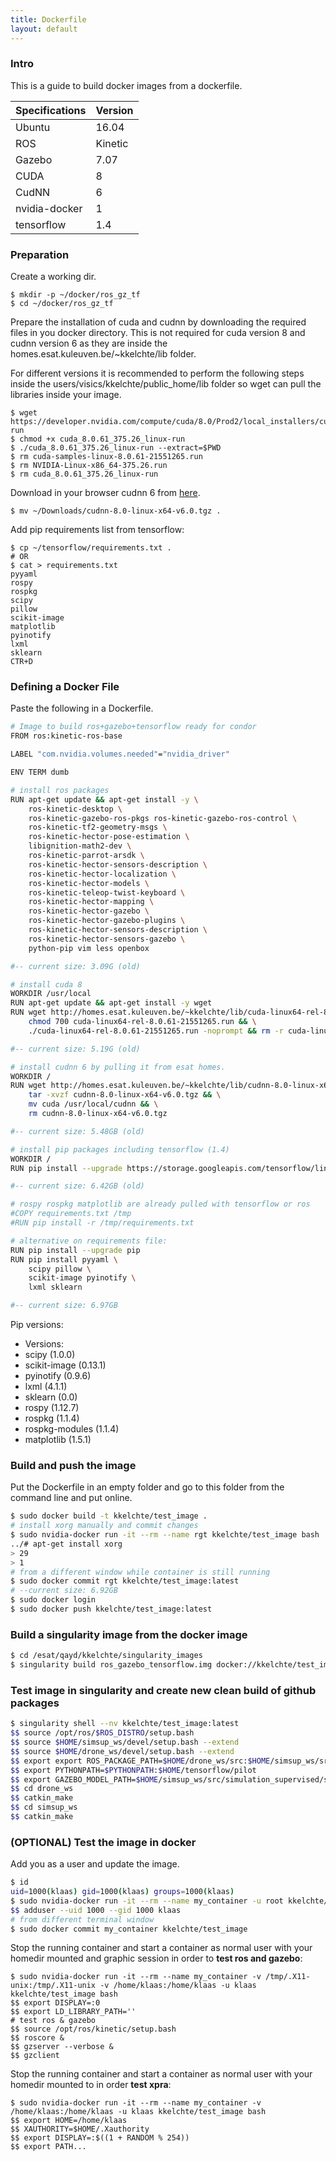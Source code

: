 ```yaml
---
title: Dockerfile
layout: default
---
```

### Intro

This is a guide to build docker images from a dockerfile. 

| Specifications | Version |
| -------------  | ------- |
| Ubuntu         |  16.04  |
| ROS            | Kinetic |
| Gazebo         |   7.07  |
| CUDA           |  8      |
| CudNN          |  6      |
| nvidia-docker  |  1      |
| tensorflow     |  1.4    |

### Preparation

Create a working dir.

```
$ mkdir -p ~/docker/ros_gz_tf
$ cd ~/docker/ros_gz_tf
```

Prepare the installation of cuda and cudnn by downloading the required files in you docker directory. This is not required for cuda version 8 and cudnn version 6 as they are inside the homes.esat.kuleuven.be/~kkelchte/lib folder.

For different versions it is recommended to perform the following steps inside the users/visics/kkelchte/public_home/lib folder so wget can pull the libraries inside your image.


```
$ wget https://developer.nvidia.com/compute/cuda/8.0/Prod2/local_installers/cuda_8.0.61_375.26_linux-run
$ chmod +x cuda_8.0.61_375.26_linux-run
$ ./cuda_8.0.61_375.26_linux-run --extract=$PWD
$ rm cuda-samples-linux-8.0.61-21551265.run
$ rm NVIDIA-Linux-x86_64-375.26.run
$ rm cuda_8.0.61_375.26_linux-run
```

Download in your browser cudnn 6 from [here](https://developer.nvidia.com/compute/machine-learning/cudnn/secure/v6/prod/8.0_20170307/cudnn-8.0-linux-x64-v6.0-tgz).

```
$ mv ~/Downloads/cudnn-8.0-linux-x64-v6.0.tgz .
```

Add pip requirements list from tensorflow:

```
$ cp ~/tensorflow/requirements.txt .
# OR
$ cat > requirements.txt
pyyaml
rospy
rospkg
scipy
pillow
scikit-image
matplotlib
pyinotify
lxml
sklearn
CTR+D
```

### Defining a Docker File

Paste the following in a Dockerfile.

```bash
# Image to build ros+gazebo+tensorflow ready for condor
FROM ros:kinetic-ros-base

LABEL "com.nvidia.volumes.needed"="nvidia_driver"

ENV TERM dumb

# install ros packages
RUN apt-get update && apt-get install -y \
    ros-kinetic-desktop \
    ros-kinetic-gazebo-ros-pkgs ros-kinetic-gazebo-ros-control \
    ros-kinetic-tf2-geometry-msgs \
    ros-kinetic-hector-pose-estimation \
    libignition-math2-dev \
    ros-kinetic-parrot-arsdk \
    ros-kinetic-hector-sensors-description \
    ros-kinetic-hector-localization \
    ros-kinetic-hector-models \
    ros-kinetic-teleop-twist-keyboard \
    ros-kinetic-hector-mapping \
    ros-kinetic-hector-gazebo \
    ros-kinetic-hector-gazebo-plugins \
    ros-kinetic-hector-sensors-description \
    ros-kinetic-hector-sensors-gazebo \
    python-pip vim less openbox

#-- current size: 3.09G (old)

# install cuda 8 
WORKDIR /usr/local
RUN apt-get update && apt-get install -y wget
RUN wget http://homes.esat.kuleuven.be/~kkelchte/lib/cuda-linux64-rel-8.0.61-21551265.run && \
	chmod 700 cuda-linux64-rel-8.0.61-21551265.run && \
	./cuda-linux64-rel-8.0.61-21551265.run -noprompt && rm -r cuda-linux64-*

#-- current size: 5.19G (old)

# install cudnn 6 by pulling it from esat homes.
WORKDIR /
RUN wget http://homes.esat.kuleuven.be/~kkelchte/lib/cudnn-8.0-linux-x64-v6.0.tgz && \
 	tar -xvzf cudnn-8.0-linux-x64-v6.0.tgz && \
	mv cuda /usr/local/cudnn && \
	rm cudnn-8.0-linux-x64-v6.0.tgz

#-- current size: 5.48GB (old)

# install pip packages including tensorflow (1.4)
WORKDIR /
RUN pip install --upgrade https://storage.googleapis.com/tensorflow/linux/gpu/tensorflow_gpu-1.4.0-cp27-none-linux_x86_64.whl

#-- current size: 6.42GB (old)

# rospy rospkg matplotlib are already pulled with tensorflow or ros
#COPY requirements.txt /tmp
#RUN pip install -r /tmp/requirements.txt

# alternative on requirements file:
RUN pip install --upgrade pip
RUN pip install pyyaml \
	scipy pillow \
	scikit-image pyinotify \
    lxml sklearn

#-- current size: 6.97GB
```

Pip versions:
* Versions:
* scipy (1.0.0)
* scikit-image (0.13.1)
* pyinotify (0.9.6)
* lxml (4.1.1)
* sklearn (0.0)
* rospy (1.12.7)
* rospkg (1.1.4)
* rospkg-modules (1.1.4)
* matplotlib (1.5.1)

### Build and push the image

Put the Dockerfile in an empty folder and go to this folder from the command line and put online.

```bash
$ sudo docker build -t kkelchte/test_image .
# install xorg manually and commit changes
$ sudo nvidia-docker run -it --rm --name rgt kkelchte/test_image bash
../# apt-get install xorg
> 29
> 1
# from a different window while container is still running
$ sudo docker commit rgt kkelchte/test_image:latest
# --current size: 6.92GB
$ sudo docker login
$ sudo docker push kkelchte/test_image:latest
```


### Build a singularity image from the docker image


```bash
$ cd /esat/qayd/kkelchte/singularity_images
$ singularity build ros_gazebo_tensorflow.img docker://kkelchte/test_image:latest
```

### Test image in singularity and create new clean build of github packages


```bash
$ singularity shell --nv kkelchte/test_image:latest
$$ source /opt/ros/$ROS_DISTRO/setup.bash
$$ source $HOME/simsup_ws/devel/setup.bash --extend
$$ source $HOME/drone_ws/devel/setup.bash --extend
$$ export export ROS_PACKAGE_PATH=$HOME/drone_ws/src:$HOME/simsup_ws/src:/opt/ros/kinetic/share
$$ export PYTHONPATH=$PYTHONPATH:$HOME/tensorflow/pilot
$$ export GAZEBO_MODEL_PATH=$HOME/simsup_ws/src/simulation_supervised/simulation_supervised_demo/models
$$ cd drone_ws
$$ catkin_make
$$ cd simsup_ws
$$ catkin_make
```


### (OPTIONAL) Test the image in docker

Add you as a user and update the image.

```bash
$ id
uid=1000(klaas) gid=1000(klaas) groups=1000(klaas)
$ sudo nvidia-docker run -it --rm --name my_container -u root kkelchte/test_image bash
$$ adduser --uid 1000 --gid 1000 klaas
# from different terminal window
$ sudo docker commit my_container kkelchte/test_image
```

Stop the running container and start a container as normal user with your homedir mounted and graphic session in order to **test ros and gazebo**:

```
$ sudo nvidia-docker run -it --rm --name my_container -v /tmp/.X11-unix:/tmp/.X11-unix -v /home/klaas:/home/klaas -u klaas kkelchte/test_image bash
$$ export DISPLAY=:0
$$ export LD_LIBRARY_PATH=''
# test ros & gazebo
$$ source /opt/ros/kinetic/setup.bash
$$ roscore &
$$ gzserver --verbose &
$$ gzclient
```

Stop the running container and start a container as normal user with your homedir mounted to in order **test xpra**:

```
$ sudo nvidia-docker run -it --rm --name my_container -v /home/klaas:/home/klaas -u klaas kkelchte/test_image bash
$$ export HOME=/home/klaas
$$ XAUTHORITY=$HOME/.Xauthority
$$ export DISPLAY=:$((1 + RANDOM % 254))
$$ export PATH...
```
